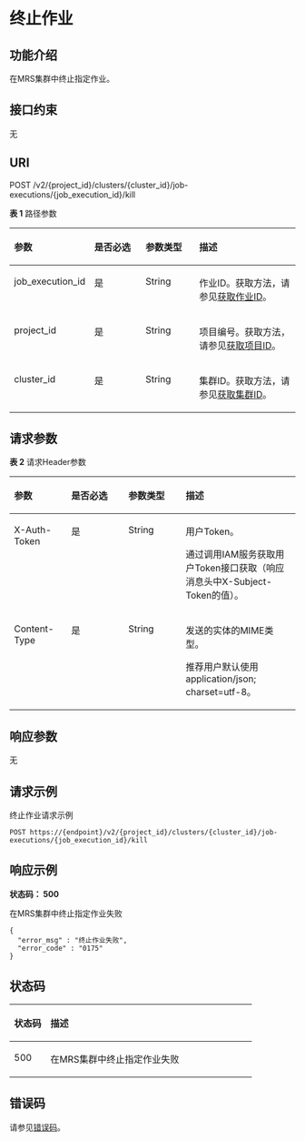 # 终止作业<a name="KillJob"></a>

## 功能介绍<a name="section7911171223213"></a>

在MRS集群中终止指定作业。

## 接口约束<a name="section10913712123218"></a>

无

## URI<a name="section15915312183211"></a>

POST /v2/\{project\_id\}/clusters/\{cluster\_id\}/job-executions/\{job\_execution\_id\}/kill

**表 1**  路径参数

<a name="table592441217322"></a>
<table><thead align="left"><tr id="row291714120322"><th class="cellrowborder" valign="top" width="20%" id="mcps1.2.5.1.1"><p id="p139254121327"><a name="p139254121327"></a><a name="p139254121327"></a>参数</p>
</th>
<th class="cellrowborder" valign="top" width="20%" id="mcps1.2.5.1.2"><p id="p192691213218"><a name="p192691213218"></a><a name="p192691213218"></a>是否必选</p>
</th>
<th class="cellrowborder" valign="top" width="20%" id="mcps1.2.5.1.3"><p id="p13927012153219"><a name="p13927012153219"></a><a name="p13927012153219"></a>参数类型</p>
</th>
<th class="cellrowborder" valign="top" width="40%" id="mcps1.2.5.1.4"><p id="p1492841293213"><a name="p1492841293213"></a><a name="p1492841293213"></a>描述</p>
</th>
</tr>
</thead>
<tbody><tr id="row8917512163215"><td class="cellrowborder" valign="top" width="20%" headers="mcps1.2.5.1.1 "><p id="p492931263218"><a name="p492931263218"></a><a name="p492931263218"></a>job_execution_id</p>
</td>
<td class="cellrowborder" valign="top" width="20%" headers="mcps1.2.5.1.2 "><p id="p0931912103212"><a name="p0931912103212"></a><a name="p0931912103212"></a>是</p>
</td>
<td class="cellrowborder" valign="top" width="20%" headers="mcps1.2.5.1.3 "><p id="p1993341223211"><a name="p1993341223211"></a><a name="p1993341223211"></a>String</p>
</td>
<td class="cellrowborder" valign="top" width="40%" headers="mcps1.2.5.1.4 "><p id="p19934201293216"><a name="p19934201293216"></a><a name="p19934201293216"></a>作业ID。获取方法，请参见<a href="获取MRS集群信息.md">获取作业ID</a>。</p>
</td>
</tr>
<tr id="row17917171213321"><td class="cellrowborder" valign="top" width="20%" headers="mcps1.2.5.1.1 "><p id="p993571263212"><a name="p993571263212"></a><a name="p993571263212"></a>project_id</p>
</td>
<td class="cellrowborder" valign="top" width="20%" headers="mcps1.2.5.1.2 "><p id="p3936121215324"><a name="p3936121215324"></a><a name="p3936121215324"></a>是</p>
</td>
<td class="cellrowborder" valign="top" width="20%" headers="mcps1.2.5.1.3 "><p id="p1193741219328"><a name="p1193741219328"></a><a name="p1193741219328"></a>String</p>
</td>
<td class="cellrowborder" valign="top" width="40%" headers="mcps1.2.5.1.4 "><p id="p1193917120327"><a name="p1193917120327"></a><a name="p1193917120327"></a>项目编号。获取方法，请参见<a href="获取项目ID.md">获取项目ID</a>。</p>
</td>
</tr>
<tr id="row391711211324"><td class="cellrowborder" valign="top" width="20%" headers="mcps1.2.5.1.1 "><p id="p1094001243210"><a name="p1094001243210"></a><a name="p1094001243210"></a>cluster_id</p>
</td>
<td class="cellrowborder" valign="top" width="20%" headers="mcps1.2.5.1.2 "><p id="p12946101253218"><a name="p12946101253218"></a><a name="p12946101253218"></a>是</p>
</td>
<td class="cellrowborder" valign="top" width="20%" headers="mcps1.2.5.1.3 "><p id="p18947161273219"><a name="p18947161273219"></a><a name="p18947161273219"></a>String</p>
</td>
<td class="cellrowborder" valign="top" width="40%" headers="mcps1.2.5.1.4 "><p id="p094931263217"><a name="p094931263217"></a><a name="p094931263217"></a>集群ID。获取方法，请参见<a href="获取MRS集群信息.md">获取集群ID</a>。</p>
</td>
</tr>
</tbody>
</table>

## 请求参数<a name="section1195019128326"></a>

**表 2**  请求Header参数

<a name="zh-cn_topic_0000001073976951_HeaderParameter"></a>
<table><thead align="left"><tr id="row795171253219"><th class="cellrowborder" valign="top" width="20%" id="mcps1.2.5.1.1"><p id="p1995561233220"><a name="p1995561233220"></a><a name="p1995561233220"></a>参数</p>
</th>
<th class="cellrowborder" valign="top" width="20%" id="mcps1.2.5.1.2"><p id="p5957212183216"><a name="p5957212183216"></a><a name="p5957212183216"></a>是否必选</p>
</th>
<th class="cellrowborder" valign="top" width="20%" id="mcps1.2.5.1.3"><p id="p15958212133216"><a name="p15958212133216"></a><a name="p15958212133216"></a>参数类型</p>
</th>
<th class="cellrowborder" valign="top" width="40%" id="mcps1.2.5.1.4"><p id="p16959151223217"><a name="p16959151223217"></a><a name="p16959151223217"></a>描述</p>
</th>
</tr>
</thead>
<tbody><tr id="row109511712183219"><td class="cellrowborder" valign="top" width="20%" headers="mcps1.2.5.1.1 "><p id="p199603126324"><a name="p199603126324"></a><a name="p199603126324"></a>X-Auth-Token</p>
</td>
<td class="cellrowborder" valign="top" width="20%" headers="mcps1.2.5.1.2 "><p id="p4962161273219"><a name="p4962161273219"></a><a name="p4962161273219"></a>是</p>
</td>
<td class="cellrowborder" valign="top" width="20%" headers="mcps1.2.5.1.3 "><p id="p17963512133213"><a name="p17963512133213"></a><a name="p17963512133213"></a>String</p>
</td>
<td class="cellrowborder" valign="top" width="40%" headers="mcps1.2.5.1.4 "><p id="p4970201220326"><a name="p4970201220326"></a><a name="p4970201220326"></a>用户Token。</p>
<p id="p597171213327"><a name="p597171213327"></a><a name="p597171213327"></a>通过调用IAM服务获取用户Token接口获取（响应消息头中X-Subject-Token的值）。</p>
</td>
</tr>
<tr id="row1725510334561"><td class="cellrowborder" valign="top" width="20%" headers="mcps1.2.5.1.1 "><p id="p112881127202717"><a name="p112881127202717"></a><a name="p112881127202717"></a>Content-Type</p>
</td>
<td class="cellrowborder" valign="top" width="20%" headers="mcps1.2.5.1.2 "><p id="p323853522718"><a name="p323853522718"></a><a name="p323853522718"></a>是</p>
</td>
<td class="cellrowborder" valign="top" width="20%" headers="mcps1.2.5.1.3 "><p id="p923823512276"><a name="p923823512276"></a><a name="p923823512276"></a>String</p>
</td>
<td class="cellrowborder" valign="top" width="40%" headers="mcps1.2.5.1.4 "><p id="p1498118421334"><a name="p1498118421334"></a><a name="p1498118421334"></a>发送的实体的MIME类型。</p>
<p id="p18288172762711"><a name="p18288172762711"></a><a name="p18288172762711"></a>推荐用户默认使用application/json; charset=utf-8。</p>
</td>
</tr>
</tbody>
</table>

## 响应参数<a name="section5972111212327"></a>

无

## 请求示例<a name="section5974141217322"></a>

终止作业请求示例

```
POST https://{endpoint}/v2/{project_id}/clusters/{cluster_id}/job-executions/{job_execution_id}/kill
```

## 响应示例<a name="section1197611283218"></a>

**状态码： 500**

在MRS集群中终止指定作业失败

```
{
  "error_msg" : "终止作业失败",
  "error_code" : "0175"
}
```

## 状态码<a name="section15981151263217"></a>

<a name="zh-cn_topic_0000001073976951_status_code"></a>
<table><thead align="left"><tr id="row1198313122325"><th class="cellrowborder" valign="top" width="15%" id="mcps1.1.3.1.1"><p id="p12989101213328"><a name="p12989101213328"></a><a name="p12989101213328"></a>状态码</p>
</th>
<th class="cellrowborder" valign="top" width="85%" id="mcps1.1.3.1.2"><p id="p599051253215"><a name="p599051253215"></a><a name="p599051253215"></a>描述</p>
</th>
</tr>
</thead>
<tbody><tr id="row109831612173217"><td class="cellrowborder" valign="top" width="15%" headers="mcps1.1.3.1.1 "><p id="p3991181263220"><a name="p3991181263220"></a><a name="p3991181263220"></a>500</p>
</td>
<td class="cellrowborder" valign="top" width="85%" headers="mcps1.1.3.1.2 "><p id="p13991201243215"><a name="p13991201243215"></a><a name="p13991201243215"></a>在MRS集群中终止指定作业失败</p>
</td>
</tr>
</tbody>
</table>

## 错误码<a name="section499215122324"></a>

请参见[错误码](错误码.md)。

